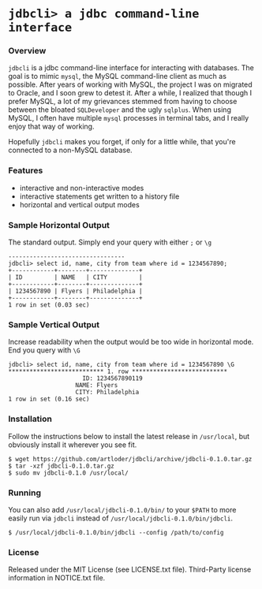 # `jdbcli> a jdbc command-line interface`

### Overview

`jdbcli` is a jdbc command-line interface for interacting with databases. 
The goal is to mimic `mysql`, the MySQL command-line client as much as
possible. After years of working with MySQL, the project I was on migrated to
Oracle, and I soon grew to detest it. After a while, I realized that though I
prefer MySQL, a lot of my grievances stemmed from having to choose between the
bloated `SQLDeveloper` and the ugly `sqlplus`. When using MySQL, I
often have multiple `mysql` processes in terminal tabs, and I really enjoy
that way of working.

Hopefully `jdbcli` makes you forget, if only for a little while, that
you're connected to a non-MySQL database.

### Features

* interactive and non-interactive modes
* interactive statements get written to a history file
* horizontal and vertical output modes

### Sample Horizontal Output

The standard output. Simply end your query with either `;` or `\g`
```
---------------------------------
jdbcli> select id, name, city from team where id = 1234567890;
+------------+--------+--------------+
| ID         | NAME   | CITY         |
+------------+--------+--------------+
| 1234567890 | Flyers | Philadelphia |
+------------+--------+--------------+
1 row in set (0.03 sec)
```

### Sample Vertical Output

Increase readability when the output would be too wide in horizontal mode. End
you query with `\G`

```
jdbcli> select id, name, city from team where id = 1234567890 \G
*************************** 1. row ***************************
                     ID: 1234567890119
                   NAME: Flyers
                   CITY: Philadelphia
1 row in set (0.16 sec)
```

### Installation

Follow the instructions below to install the latest release in `/usr/local`, but obviously install it wherever you see fit. 

```
$ wget https://github.com/artloder/jdbcli/archive/jdbcli-0.1.0.tar.gz
$ tar -xzf jdbcli-0.1.0.tar.gz
$ sudo mv jdbcli-0.1.0 /usr/local/
```

### Running

You can also add `/usr/local/jdbcli-0.1.0/bin/` to your `$PATH` to more easily run via `jdbcli` instead of
`/usr/local/jdbcli-0.1.0/bin/jdbcli`.

```
$ /usr/local/jdbcli-0.1.0/bin/jdbcli --config /path/to/config
```

### License

Released under the MIT License (see LICENSE.txt file). Third-Party license information in NOTICE.txt file.
